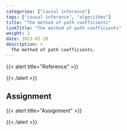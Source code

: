 ```yaml
---
categories: ["Causal inference"]
tags: ["causal inference", "algorithms"]
title: "The method of path coefficients"
linkTitle: "The method of path coefficients"
weight: 2
date: 2023-02-10
description: >
  The method of path coefficients.
---
```





{{< alert title="Reference" >}}

{{< /alert >}}

 

## Assignment


{{< alert title="Assignment" >}}


{{< /alert >}}